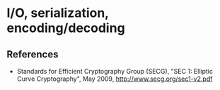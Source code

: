 # I/O, serialization, encoding/decoding

## References

- Standards for Efficient Cryptography Group (SECG),
  "SEC 1: Elliptic Curve Cryptography", May 2009,
  http://www.secg.org/sec1-v2.pdf
